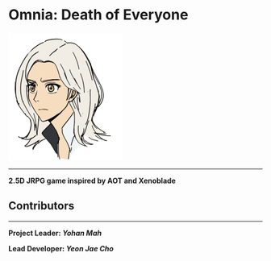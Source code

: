 # Omnia: Death of Everyone
![alt text](https://github.com/Racrux/Omnia/blob/main/images/omnia.png?raw=true)

***
**2.5D JRPG game inspired by AOT and Xenoblade**




## Contributors
***
**Project Leader: _Yohan Mah_**

**Lead Developer: _Yeon Jae Cho_**


